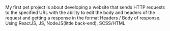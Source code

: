 My first pet project is about developing a website that sends HTTP requests to the specified URL with the ability to edit the body and headers of the request and getting a response in the format Headers / Body of response.
Using ReactJS, JS, NodeJS(little back-end), SCSS/HTML
